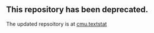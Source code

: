 ## This repository has been deprecated.

The updated repsoitory is at [cmu.textstat](https://github.com/browndw/cmu.textstat)
